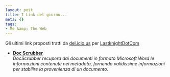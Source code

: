 ```yaml
--- 
layout: post
title: I Link del giorno...
meta: {}
tags: 
- Me &amp; The Web
---
```

Gli ultimi link proposti tratti da <a href="http://del.icio.us/">del.icio.us</a> per <a href="http://del.icio.us/LastknightDotCom"> LastknightDotCom</a>

 * **[Doc Scrubber](http://www.docscrubber.com/)**  
*DocScrubber recupera dai documenti in formato Microsoft Word le informazioni contenute nei metadata, fornendo validissime informazioni per stabilire la provenienza di un documento.*  

 
